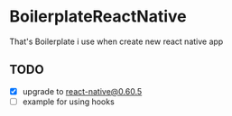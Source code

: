 # BoilerplateReactNative
That's Boilerplate i use when create new react native app

## TODO
- [X] upgrade to react-native@0.60.5
- [ ] example for using hooks
